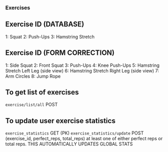 ### Exercises

## Exercise ID (DATABASE)

1: Squat
2: Push-Ups
3: Hamstring Stretch

## Exercise ID (FORM CORRECTION)

1: Side Squat
2: Front Squat
3: Push-Ups
4: Knee Push-Ups
5: Hamstring Stretch Left Leg (side view)
6: Hamstring Stretch Right Leg (side view)
7: Arm Circles
8: Jump Rope

## To get list of exercises

`exercise/list/all` POST

## To update user exercise statistics

`exercise_statistics` GET (PK)
`exercise_statistics/update` POST (exercise_id, perfect_reps, total_reps) at least one of either perfect reps or total reps. THIS AUTOMATICALLY UPDATES GLOBAL STATS